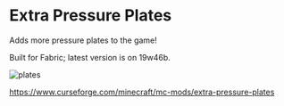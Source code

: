 # Extra Pressure Plates

Adds more pressure plates to the game! 

Built for Fabric; latest version is on 19w46b.

![plates](https://i.imgur.com/DTkdCh4.png)

https://www.curseforge.com/minecraft/mc-mods/extra-pressure-plates
